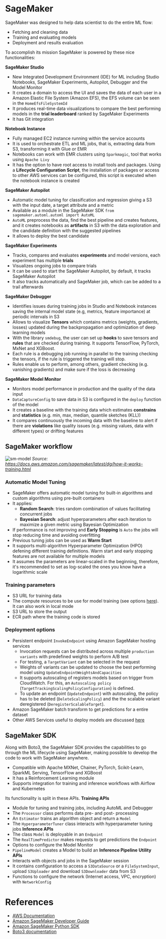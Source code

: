 # SageMaker

SageMaker was designed to help data scientist to do the entire ML flow:
- Fetching and cleaning data
- Training and evaluating models
- Deployment and results evaluation

To accomplish its mission SageMaker is powered by these nice functionalities:

**SageMaker Studio**
- New Integrated Development Environment (IDE) for ML including Studio Notebooks, SageMaker Experiments, Autopilot, Debugger and the Model Monitor
- It creates a domain to access the UI and saves the data of each user in a Amazon Elastic File System (Amazon EFS), the EFS volume can be seen in the `HomeEfsFileSystemId`
- It produces real-time data visualizations to compare the best performing models in the **trial leaderboard** ranked by SageMaker Experiments
- It has Git integration

**Notebook Instance**
- Fully managed EC2 instance running within the service accounts
- It is used to orchestrate ETL and ML jobs, that is, extracting data from S3, transforming it with Glue or EMR
- Notebooks can work with EMR clusters using `Sparkmagic`, tool that works using `Apache Livy`
- It has the option to have root access to install tools and packages. Using a **Lifecycle Configuration Script**, the installation of packages or access to other AWS services can be configured, this script is executed when the notebook instance is created

**SageMaker Autopilot**
- Automatic model tuning for classification and regression giving a S3 with the input date, a target attribute and a metric
- Available as a module in the SageMaker SDK `from sagemaker.automl.automl import AutoML`
- `AutoML` preprocess the data, find the best pipeline and creates features, and it creates notebooks as **artifacts** in S3 with the data exploration and the candidate definition with the suggested pipelines
- It allows to deploy the best candidate

**SageMaker Experiments**
- Tracks, compares and evaluates **experiments** and model versions, each experiment has multiple **trials**
- Visualizes ongoing jobs to compare trials
- It can be used to start the SageMaker Autopilot, by default, it tracks SageMaker Autopilot
- It also tracks automatically and SageMaker job, which can be added to a trail afterwards

**SageMaker Debugger**
- Identifies issues during training jobs in Studio and Notebook instances saving the internal model state (e.g, metrics, feature importance) at periodic intervals in S3
- Allows to visualize **Tensors** which contains metrics (weights, gradients, losses) updated during the backpropagation and optimization of deep learning models
- With the library `smdebug`, the user can set up **hooks** to save tensors and **rules** that are checked during training. It supports TensorFlow, PyTorch, MxNet and XGBoost.
- Each rule is a debugging job running in parallel to the training checking the tensors, if the rule is triggered the training will stop.
- Rules enable us to perform, among others, gradient checking (e.g. vanishing gradients) and make sure if the loss is decreasing 

**SageMaker Model Monitor**
- Monitors model performance in production and the quality of the data input
- `DataCaptureConfig` to save data in S3 is configured in the `deploy` function of the model
- It creates a baseline with the training data which estimates **constrains** and **statistics** (e.g. min, max, median, quantile sketches (KLL)) 
- It compares continuously the incoming data with the baseline to alert if there are **violations** like quality issues (e.g. missing values, data with different types) or drifting features


## SageMaker workflow

![sm-model](https://docs.aws.amazon.com/sagemaker/latest/dg/images/sagemaker-architecture.png "Train and deploy a model with Amazon SageMaker")
*Source: https://docs.aws.amazon.com/sagemaker/latest/dg/how-it-works-training.html*


### Automatic Model Tuning

- SageMaker offers automatic model tuning for built-in algorithms and custom algorithms using pre-built containers
- It applies:
  - **Random Search**: tries random combination of values facilitating concurrent jobs
  - **Bayesian Search**: adjust hyperparameters after each iteration to maximize a given metric using Bayesian Optimization
- If performance is not improving and **Early Stopping** is `Auto` the jobs will stop reducing time and avoiding overfitting
- Previous tuning jobs can be used as **Warm Start**
- It supports multi-algorithm Hyperparameter Optimization (HPO) defening different training definitions.  Warm start and early stopping features are not available for multiple models
- It assumes the parameters are linear-scaled in the beginning, therefore, it's recommended to set as log-scaled the ones you know have a logarithmic scale

### Training parameters

- S3 URL for training data
- The compute resources to be use for model training (see options [here](ComputerPower.md)). It can also work in local mode
- S3 URL to store the output
- ECR path where the training code is stored

### Deployment options 

- Persistent endpoint `InvokeEndpoint` using Amazon SageMaker hosting services
  - Invocation requests can be distributed across multiple `production variants` with predefined weights to perform A/B test
  - For testing, a `TargetVariant` can be selected in the request
  - Weights of variants can be updated to choose the best performing model using `UpdateEndpointWeightsAndCapacities`
  - It supports autoscaling of registers models based on trigger from CloudWatch. For this, an `Autoscaling policy` (`TargetTrackingScalingPolicyConfiguration`) is defined. 
  - To update an endpoint (`UpdateEndpoint`) with autoscaling, the policy has to be deleted (`DeleteScalingPolicy`) and the the scalable variant deregistered (`DeregisterScalableTarget`).
- Amazon SageMaker batch transform to get predictions for a entire dataset
- Other AWS Services useful to deploy models are discussed [here](/4_implementation/Deploying.md)

## SageMaker SDK

Along with Boto3, the SageMaker SDK provides the capabilities to go through the ML lifecycle using SageMaker, making possible to develop the code to work with SageMaker anywhere.
- Compatible with Apache MXNet, Chainer, PyTorch, Scikit-Learn, SparkML Serving, TensorFlow and XGBoost
- It has a Reinforcement Learning module
- Supports integration for training and inference workflows with Airflow and Kubernetes

Its functionality is split in these APIs.
**Training APIs**
- Module for tuning and training jobs, including AutoML and Debugger
- The `Processor` class performs data pre- and post- processing
- An `Estimator` trains an algorithm object and return a `Model`
- The `HyperparameterTuner` class interacts with hyperparameter tuning jobs
**Inference APIs**
- The class `Model` is deployable in an `Endpoint`
- The `RealTimePredictor` makes requests to get predictions the `Endpoint` 
- Options to configure the Model Monitor 
- `PipelineModel` creates a Model to build an **Inference Pipeline**
**Utility APIs**
- Interacts with objects and jobs in the SageMaker session
- It contains configuration to access a `S3DataSource` or a `FileSystemInput`, upload `S3Uploader` and download `S3Downloader` data from S3
- Functions to configure the network (Internet access, VPC, encryption) with `NetworkConfig` 

# References

- [AWS Documentation](https://docs.aws.amazon.com/index.html)
- [Amazon SageMaker Developer Guide](https://docs.aws.amazon.com/sagemaker/latest/dg/sagemaker-dg.pdf?icmpid=docs_sagemaker_lp)
- [Amazon SageMaker Python SDK](https://sagemaker.readthedocs.io/en/stable/index.html)
- [Boto3 documentation](https://boto3.amazonaws.com/v1/documentation/api/latest/index.html)